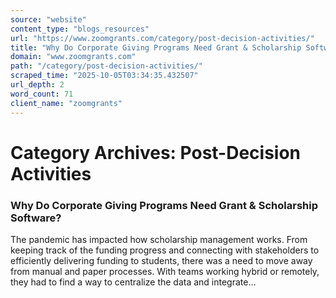 ```yaml
---
source: "website"
content_type: "blogs_resources"
url: "https://www.zoomgrants.com/category/post-decision-activities/"
title: "Why Do Corporate Giving Programs Need Grant & Scholarship Software?"
domain: "www.zoomgrants.com"
path: "/category/post-decision-activities/"
scraped_time: "2025-10-05T03:34:35.432507"
url_depth: 2
word_count: 71
client_name: "zoomgrants"
---
```


# Category Archives: Post-Decision Activities

### Why Do Corporate Giving Programs Need Grant & Scholarship Software?

The pandemic has impacted how scholarship management works. From keeping track of the funding progress and connecting with stakeholders to efficiently delivering funding to students, there was a need to move away from manual and paper processes. With teams working hybrid or remotely, they had to find a way to centralize the data and integrate…